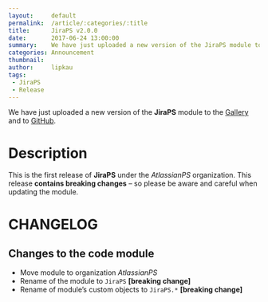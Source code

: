 ```yaml
---
layout:     default
permalink:  /article/:categories/:title
title:      JiraPS v2.0.0
date:       2017-06-24 13:00:00
summary:    We have just uploaded a new version of the JiraPS module to the Gallery and to GitHub.
categories: Announcement
thumbnail:  
author:     lipkau
tags:
 - JiraPS
 - Release
---
```


We have just uploaded a new version of the **JiraPS** module to the [Gallery](https://www.powershellgallery.com/packages/JiraPS/2.0.0.2) and to [GitHub](https://github.com/AtlassianPS/JiraPS/releases/tag/v2.0.0).
<!--more-->

# Description
This is the first release of **JiraPS** under the _AtlassianPS_ organization.
This release **contains breaking changes** – so please be aware and careful when updating the module.

# CHANGELOG
## Changes to the code module
* Move module to organization _AtlassianPS_
* Rename of the module to `JiraPS` **[breaking change]**
* Rename of module’s custom objects to `JiraPS.*` **[breaking change]**
